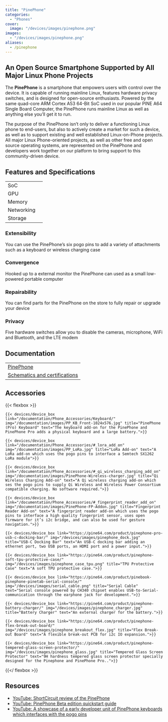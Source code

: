 ```yaml
---
title: "PinePhone"
categories: 
  - "Phones"
cover: 
  image: "/devices/images/pinephone.png"
images:
  - "/devices/images/pinephone.png"
aliases:
  - /pinephone
---
```


## An Open Source Smartphone Supported by All Major Linux Phone Projects

The **PinePhone** is a smartphone that empowers users with control over the device. It is capable of running mainline Linux, features hardware privacy switches, and is designed for open-source enthusiasts. Powered by the same quad-core ARM Cortex A53 64-Bit SoC used in our popular PINE A64 Single Board Computer, the PinePhone runs mainline Linux as well as anything else you’ll get it to run. 

The purpose of the PinePhone isn’t only to deliver a functioning Linux phone to end-users, but also to actively create a market for such a device, as well as to support existing and well established Linux-on-Phone projects. All major Linux Phone-oriented projects, as well as other free and open source operating systems, are represented on the PinePhone and developers work together on our platform to bring support to this community-driven device.

## Features and Specifications

|     |     |
| --- | --- |
| SoC |  |
| GPU |  |
| Memory |  |
| Networking |  |
| Storage |  |

### Extensibility

You can use the PinePhone’s six pogo pins to add a variety of attachments such as a keyboard or wireless charging case

### Convergence

Hooked up to a external monitor the PinePhone can used as a small low-powered portable computer

### Repairability

You can find parts for the PinePhone on the store to fully repair or upgrade your device

### Privacy

Five hardware switches allow you to disable the cameras, microphone, WiFi and Bluetooth, and the LTE modem

## Documentation

|     |
| --- |
| [PinePhone](/documentation/PinePhone/) |
| [Schematics and certifications](/documentation/PinePhone/Further_information/Schematics_and_certifications/) |

## Accessories
{{< flexbox >}}

    {{< devices/device_box link="/documentation/Phone_Accessories/Keyboard/" img="/documentation/images/PP_KB_Front-1024x576.jpg" title="PinePhone (Pro) Keyboard" text="The keyboard add-on for the PinePhone and PinePhone Pro adds a physical keyboard and a large battery.">}}

    {{< devices/device_box link="/documentation/Phone_Accessories/#_lora_add_on" img="/documentation/images/PP_LoRa.jpg" title="LoRa Add-on" text="A LoRa add-on which uses the pogo pins to interface a Semtech SX1262 LoRa module">}}

    {{< devices/device_box link="/documentation/Phone_Accessories/#_qi_wireless_charging_add_on" img="/documentation/images/PinePhone-Wireless-charger.jpg" title="Qi Wireless Charging Add-on" text="A Qi wireless charging add-on which ses the pogo pins to supply Qi Wireless and Wireless Power Consortium compatible charging. No software required.">}}

    {{< devices/device_box link="/documentation/Phone_Accessories/#_fingerprint_reader_add_on" img="/documentation/images/PinePhone-FP-Addon.jpg" title="Fingerprint Reader Add-on" text="A fingerprint reader add-on which uses the pogo pins to interface a high quality fingerprint sensor, uses open firmware for it’s i2c bridge, and can also be used for gesture navigation.">}}

    {{< devices/device_box link="https://pine64.com/product/pinephone-pro-usb-c-docking-bar/" img="/devices/images/pinephone_dock.jpg" title="USB-C Docking Bar" text="An USB-C docking bar adding an ethernet port, two USB ports, an HDMI port and a power input.">}}

    {{< devices/device_box link="https://pine64.com/product/pinephone-soft-tpu-protective-case/" img="/devices/images/pinephone_case_tpu.png" title="TPU Protective Case" text="A soft TPU protective case.">}}

    {{< devices/device_box link="https://pine64.com/product/pinebook-pinephone-pinetab-serial-console/" img="/devices/images/serial_cable.png" title="Serial Cable" text="Serial console powered by CH340 chipset enables USB-to-Serial-communication through the earphone jack for development.">}}

    {{< devices/device_box link="https://pine64.com/product/pinephone-battery-charger/" img="/devices/images/pinephone_charger.jpg" title="Battery Charger" text="An external charger for the battery.">}}

    {{< devices/device_box link="https://pine64.com/product/pinephone-flex-break-out-board/" img="/devices/images/pinephone_breakout_flex.jpg" title="Flex Break-out Board" text="A flexible break-out PCB for i2c IO expansion.">}}

    {{< devices/device_box link="https://pine64.com/product/pinephone-tempered-glass-screen-protector/" img="/devices/images/pinephone_glass.jpg" title="Tempered Glass Screen Protector" text="9H hardness tempered glass screen protector specially designed for the Pinephone and PinePhone Pro..">}}

{{</ flexbox >}}

## Resources

* [YouTube: ShortCircuit review of the PinePhone](https://www.youtube.com/watch?v=fCKMxzz9cjs)
* [YouTube: PinePhone Beta edition quickstart guide](https://www.youtube.com/watch?v=6TKpJsXDDng)
* [YouTube: A showcase of a early developer unit of PinePhone keyboards which interfaces with the pogo pins](https://www.youtube.com/watch?v=7sxmGxuCM4g)
